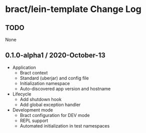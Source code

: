 # bract/lein-template Change Log

## TODO

None


## 0.1.0-alpha1 / 2020-October-13

- Application
  - Bract context
  - Standard (uberjar) and config file
  - Initialization namespace
  - Auto-discovered app version and hostname
- Lifecycle
  - Add shutdown hook
  - Add global exception handler
- Development mode
  - Bract configuration for DEV mode
  - REPL support
  - Automated initialization in test namespaces
